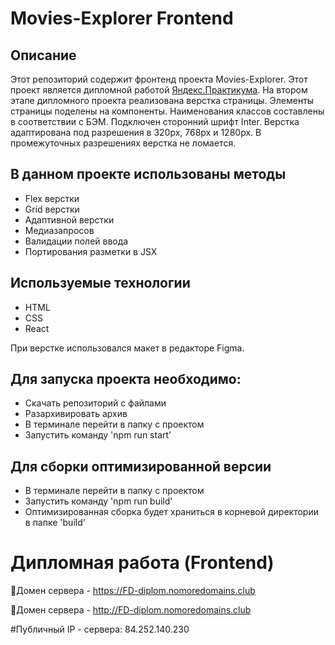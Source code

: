 # Movies-Explorer Frontend

## Описание

Этот репозиторий содержит фронтенд проекта Movies-Explorer. Этот проект является дипломной работой [Яндекс.Практикума](https://praktikum.yandex.ru).
На втором этапе дипломного проекта реализована верстка страницы. Элементы страницы поделены на компоненты.
Наименования классов составлены в соответствии с БЭМ. Подключен сторонний шрифт Inter. Верстка адаптирована под разрешения в 320px, 768px и 1280px.
В промежуточных разрешениях верстка не ломается.

## В данном проекте использованы методы

* Flex верстки
* Grid верстки
* Адаптивной верстки
* Медиазапросов
* Валидации полей ввода
* Портирования разметки в JSX

## Используемые технологии

* HTML
* CSS
* React

При верстке использовался макет в редакторе Figma.

## Для запуска проекта необходимо:

* Скачать репозиторий с файлами
* Разархивировать архив
* В терминале перейти в папку с проектом
* Запустить команду 'npm run start'

## Для сборки оптимизированной версии

* В терминале перейти в папку с проектом
* Запустить команду 'npm run build'
* Оптимизированная сборка будет храниться в корневой директории в папке 'build'
# Дипломная работа (Frontend)


 
🔗Домен сервера -   https://FD-diplom.nomoredomains.club

🔗Домен сервера -   http://FD-diplom.nomoredomains.club

#Публичный IP - сервера: 84.252.140.230